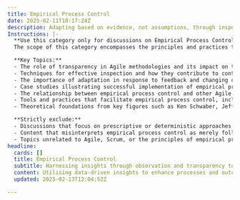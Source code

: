 ```yaml
---
title: Empirical Process Control
date: 2025-02-11T10:17:24Z
description: Adapting based on evidence, not assumptions, through inspection and transparency.
Instructions: |-
  **Use this category only for discussions on Empirical Process Control.**  
  The scope of this category encompasses the principles and practices that emphasise decision-making based on observed evidence rather than assumptions. It is rooted in the Agile philosophy and is essential for fostering transparency, inspection, and adaptation within teams and organisations.

  **Key Topics:**
  - The role of transparency in Agile methodologies and its impact on team dynamics.
  - Techniques for effective inspection and how they contribute to continuous improvement.
  - The importance of adaptation in response to feedback and changing circumstances.
  - Case studies illustrating successful implementation of empirical process control in Agile and Scrum environments.
  - The relationship between empirical process control and other Agile frameworks, such as Kanban and Lean.
  - Tools and practices that facilitate empirical process control, including metrics and feedback loops.
  - Theoretical foundations from key figures such as Ken Schwaber, Jeff Sutherland, and Patricia Kong.

  **Strictly exclude:**
  - Discussions that focus on prescriptive or deterministic approaches to project management.
  - Content that misinterprets empirical process control as merely following processes without the need for evidence-based adjustments.
  - Topics unrelated to Agile, Scrum, or the principles of empirical process control, such as unrelated business strategies or non-Agile methodologies.
headline:
  cards: []
  title: Empirical Process Control
  subtitle: Harnessing insights through observation and transparency to drive informed decision-making and continuous improvement.
  content: Utilising data-driven insights to enhance processes and outcomes, this classification emphasises the importance of regular evaluation and transparency. Posts should explore topics such as iterative improvement, performance metrics, feedback loops, and the role of collaboration in fostering a culture of continuous learning and adaptation.
  updated: 2025-02-13T12:04:52Z

---
```


